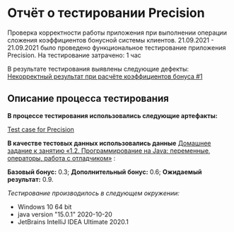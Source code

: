 Отчёт о тестировании Precision
========================
Проверка корректности работы приложения при выполнении операции сложения коэффициентов бонусной системы клиентов.
21.09.2021 - 21.09.2021 было проведено функциональное тестирование приложения Precision.
На тестирование затрачено: 1 час

В результате тестирования выявлены следующие дефекты:
[Некорректный результат при расчёте коэффициентов бонуса #1
](https://github.com/Dovion/JavaQ2/issues/1)

Описание процесса тестирования
-------------------------
**В процессе тестирования использовались следующие артефакты:**

[Test case for Precision](https://docs.google.com/spreadsheets/d/1092amcklnUKE_B9j1bj_DIjNvznfn7t3PM6z-Ll6f08/edit?usp=sharing)


**В качестве тестовых данных использовались данные** [Домашнее задание к занятию «1.2. Программирование на Java: переменные, операторы, работа с отладчиком»](https://github.com/netology-code/javaqa-homeworks/tree/master/programming) :

**Базовый бонус:** 0.3; **Дополнительный бонус:** 0.6; **Ожидаемый результат:** 0.9.

_Тестирование производилось в следующем окружении:_

* Windows 10 64 bit
* java version "15.0.1" 2020-10-20
* JetBrains IntelliJ IDEA Ultimate 2020.1
